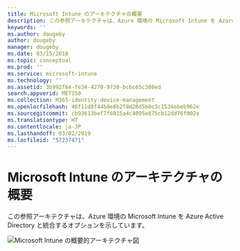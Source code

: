 ```yaml
---
title: Microsoft Intune のアーキテクチャの概要
description: この参照アーキテクチャは、Azure 環境の Microsoft Intune を Azure Active Directory と統合するオプションを示しています。
keywords: ''
ms.author: dougeby
author: dougeby
manager: dougeby
ms.date: 03/15/2018
ms.topic: conceptual
ms.prod: ''
ms.service: microsoft-intune
ms.technology: ''
ms.assetid: 3b992f64-fe34-4270-9730-bc6c65c308ed
search.appverid: MET150
ms.collection: M365-identity-device-management
ms.openlocfilehash: 46f11d8f44b0e8b2f8d26d5b0c3c1534ebeb962e
ms.sourcegitcommit: cb93613bef7f6015a4c4095e875cb12dd76f002e
ms.translationtype: HT
ms.contentlocale: ja-JP
ms.lasthandoff: 03/02/2019
ms.locfileid: "57237471"
---
```

# <a name="high-level-architecture-for-microsoft-intune"></a>Microsoft Intune のアーキテクチャの概要
この参照アーキテクチャは、Azure 環境の Microsoft Intune を Azure Active Directory と統合するオプションを示しています。  
 
![Microsoft Intune の概要的アーキテクチャ図](/intune/media/intunearchitecture.svg)
